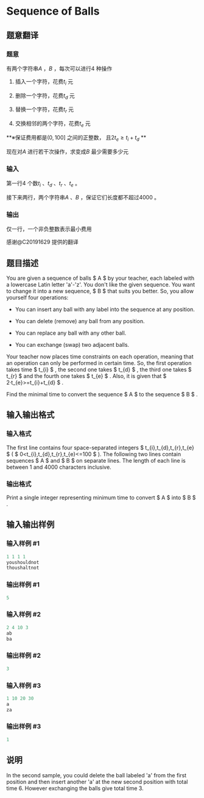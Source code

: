 # Sequence of Balls

## 题意翻译

### 题意

有两个字符串$A$ ，$B$ ，每次可以进行$4$ 种操作

1. 插入一个字符，花费$t_i$ 元

2. 删除一个字符，花费$t_d$ 元

3. 替换一个字符，花费$t_r$ 元

4. 交换相邻的两个字符，花费$t_e$ 元

**※保证费用都是$(0,100]$ 之间的正整数， 且$2t_e≥t_i+t_d$ **

现在对$A$ 进行若干次操作，求变成$B$ 最少需要多少元

### 输入

第一行$4$ 个数$t_i$ 、$t_d$ 、$t_r$ 、$t_e$ 。

接下来两行，两个字符串$A$ 、$B$ ，保证它们长度都不超过$4000$ 。

### 输出

仅一行，一个非负整数表示最小费用

感谢@C20191629 提供的翻译

## 题目描述

You are given a sequence of balls $ A $ by your teacher, each labeled with a lowercase Latin letter 'a'-'z'. You don't like the given sequence. You want to change it into a new sequence, $ B $ that suits you better. So, you allow yourself four operations:

- You can insert any ball with any label into the sequence at any position.

- You can delete (remove) any ball from any position.

- You can replace any ball with any other ball.

- You can exchange (swap) two adjacent balls.

Your teacher now places time constraints on each operation, meaning that an operation can only be performed in certain time. So, the first operation takes time $ t_{i} $ , the second one takes $ t_{d} $ , the third one takes $ t_{r} $ and the fourth one takes $ t_{e} $ . Also, it is given that $ 2·t_{e}>=t_{i}+t_{d} $ .

Find the minimal time to convert the sequence $ A $ to the sequence $ B $ .

## 输入输出格式

### 输入格式

The first line contains four space-separated integers $ t_{i},t_{d},t_{r},t_{e} $ ( $ 0<t_{i},t_{d},t_{r},t_{e}<=100 $ ). The following two lines contain sequences $ A $ and $ B $ on separate lines. The length of each line is between 1 and 4000 characters inclusive.

### 输出格式

Print a single integer representing minimum time to convert $ A $ into $ B $ .

## 输入输出样例

### 输入样例 #1

```cpp
1 1 1 1
youshouldnot
thoushaltnot

```
### 输出样例 #1

```cpp
5

```
### 输入样例 #2

```cpp
2 4 10 3
ab
ba

```
### 输出样例 #2

```cpp
3

```
### 输入样例 #3

```cpp
1 10 20 30
a
za

```
### 输出样例 #3

```cpp
1

```
## 说明

In the second sample, you could delete the ball labeled 'a' from the first position and then insert another 'a' at the new second position with total time 6. However exchanging the balls give total time 3.

